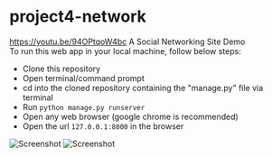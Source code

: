 # project4-network
https://youtu.be/94OPtqoW4bc
A Social Networking Site Demo
<br>
To run this web app in your local machine, follow below steps:
- Clone this repository
- Open terminal/command prompt
- cd into the cloned repository containing the "manage.py" file via terminal
- Run ```python manage.py runserver```
- Open any web browser (google chrome is recommended)
- Open the url ```127.0.0.1:8000``` in the browser

![Screenshot](https://github.com/jatin-47/project4-network/blob/master/Screenshot%20(143).png)
![Screenshot](https://github.com/jatin-47/project4-network/blob/master/Screenshot%20(144).png)
